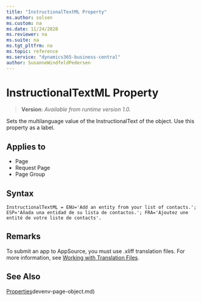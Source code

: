 ```yaml
---
title: "InstructionalTextML Property"
ms.author: solsen
ms.custom: na
ms.date: 11/24/2020
ms.reviewer: na
ms.suite: na
ms.tgt_pltfrm: na
ms.topic: reference
ms.service: "dynamics365-business-central"
author: SusanneWindfeldPedersen
---
```

[//]: # (START>DO_NOT_EDIT)
[//]: # (IMPORTANT:Do not edit any of the content between here and the END>DO_NOT_EDIT.)
[//]: # (Any modifications should be made in the .xml files in the ModernDev repo.)
# InstructionalTextML Property
> **Version**: _Available from runtime version 1.0._

Sets the multilanguage value of the InstructionalText of the object. Use this property as a label.

## Applies to
-   Page
-   Request Page
-   Page Group


[//]: # (IMPORTANT: END>DO_NOT_EDIT)

## Syntax

```AL
InstructionalTextML = ENU='Add an entity from your list of contacts.'; ESP='Añada una entidad de su lista de contactos.'; FRA='Ajoutez une entité de votre liste de contacts'.
```

## Remarks

To submit an app to AppSource, you must use .xliff translation files. For more information, see [Working with Translation Files](../devenv-work-with-translation-files.md).

## See Also  

[Properties](devenv-properties.md)devenv-page-object.md)  
